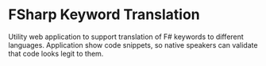 # FSharp Keyword Translation

Utility web application to support translation of F# keywords to different languages. Application show code snippets, so native speakers can validate that code looks legit to them.
